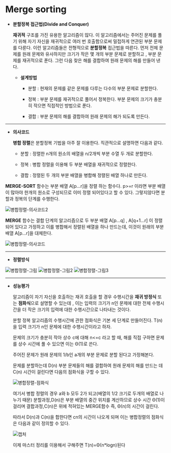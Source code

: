 # Merge sorting
- **분할정복 접근법(Divide and Conquer)**

    **재귀적** 구조를 가진 유용한 알고리즘이 많다. 이 알고리즘에서는 주어진 문제를 풀기 위해 자기 자신을 재귀적으로 여러 번 호출함으로써 밀접하게 연관된 부분 문제를 다룬다. 이런 알고리즘들은 전형적으로 **분할정복** 접근법을 따른다. 먼저 전체 문제를 원래 문제와 유사하지만 크기가 작은 몇 개의 부분 문제로 분할하고 , 부분 문제를 재귀적으로 푼다. 그런 다음 찾은 해를 결합하여 원래 문제의 해를 만들어 낸다.

  + **설계방법**
    - 분할 : 현재의 문제를 같은 문제를 다루는 다수의 부분 문제로 분할한다.
  
    - 정복 : 부분 문제를 재귀적으로 풀어서 정복한다. 부분 문제의 크기가 충분히 작으면 직접적인 방법으로 푼다.
  
    - 결합 : 부분 문제의 해를 결합하여 원래 문제의 해가 되도록 만든다.

----

- **의사코드**

   **병합 정렬**은 분할정복 기법을 아주 잘 이용한다. 직관적으로 설명하면 다음과 같다.
   
   - 분할 : 정렬한 n개의 원소의 배열을 n/2개씩 부분 수열 두 개로 분할한다.
   
   - 정복 : 병합 정렬을 이용해 두 부분 배열을 재귀적으로 정렬한다.
   
   - 결합 : 정렬된 두 개의 부분 배열을 병합해 정렬된 배열 하나로 만든다.
   
**MERGE-SORT** 함수는 부분 배열 A[p...r]을 정렬 하는 함수다. p>=r 이라면 부분 배열이 많아야 한개의 원소로 구성되므로 이미 정렬 되어있다고 할 수 있다. 그렇지않다면 분할과 정복의 단계를 수행한다. 

![병합정렬-의사코드2](https://user-images.githubusercontent.com/70448161/92990718-902bd280-f519-11ea-9d62-5fdfa1b19c20.PNG)

**MERGE** 함수는 결합 단계의 알고리즘으로 두 부분 배열 A[p...q] , A[q+1...r] 이 정렬되어 있다고 가정하고 이를 병합해서 정렬된 배열을 하나 만드는데, 이것이 원래의 부분 배열 A[p...r]을 대체한다.
   
![병합정렬-의사코드](https://user-images.githubusercontent.com/70448161/92956042-2839a580-f4a1-11ea-8e34-8f6a53dfcc05.PNG)

---

- **정렬방식**

![병합정렬-그림](https://user-images.githubusercontent.com/70448161/92956038-27087880-f4a1-11ea-93b1-d246f5153457.PNG)
![병합정렬-그림2](https://user-images.githubusercontent.com/70448161/92956041-2839a580-f4a1-11ea-93c2-6b929aee3026.PNG)
![병합정렬-그림3](https://user-images.githubusercontent.com/70448161/92990451-a9338400-f517-11ea-868e-4b0a4336dda5.PNG)

---


- **성능평가**

  알고리즘이 자기 자신을 호출하는 재귀 호출을 할 경우 수행시간을 **재귀 방정식** 또는 **점화식**으로 설명할 수 있는데 , 이는 입력의 크기가 n인 문제에 대한 전체 수행시간을 더 작은 크기의 입력에 대한 수행시간으로 나타내는 것이다.
  
  분할 정복 알고리즘의 수행시간에 관한 점화식은 기본 세 단계로 만들어진다. T(n)을 입력 크기가 n인 문제에 대한 수행시간이라고 하자.
  
  문제의 크기가 충분히 작아 상수 c에 대해 n<=c 라고 할 때, 해를 직접 구하면 문제를 상수 시간에 풀 수 있으면 이는 Θ(1)로 쓴다.
  
  주어진 문제가 원래 문제의 1/b인 a개의 부분 문제로 분할 된다고 가정해본다.
  
  문제를 분할하는데 D(n) 부분 문제들의 해를 결합하여 원래 문제의 해를 만드는 데 C(n) 시간이 걸린다면 다음의 점화식을 구할 수 있다.
  
  ![병합정렬-점화식](https://user-images.githubusercontent.com/70448161/92990721-91f59600-f519-11ea-85d4-48708aee9ce5.PNG)
  
  여기서 병합 정렬의 경우 a와 b 모두 2가 되고(배열의 1/2 크기로 두개의 배열로 나누기 때문) 분할과정,D(n)은 부분 배열의 중간 위치를 계산하므로 상수 시간 Θ(1)이 걸리며 결합과정,C(n)은 위에 적혀있는 MERGE함수 즉, Θ(n)의 시간이 걸린다. 
  
  따라서 D(n)과 C(n)을 합한다면 cn의 시간이 나오게 되며 이는 병합정렬의 점화식은 다음과 같이 정의할 수 있다.
  
  ![캡처](https://user-images.githubusercontent.com/70448161/92990724-9621b380-f519-11ea-9f74-5dc433c19f39.PNG)
  
  이제 마스터 정리를 이용해서 구해주면 T(n)=Θ(n*logn)된다
  
  


